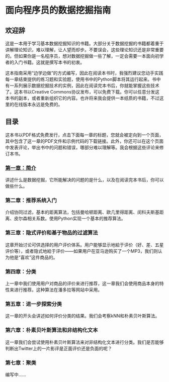 面向程序员的数据挖掘指南
========================

欢迎辞
------

这是一本用于学习基本数据挖掘知识的书籍。大部分关于数据挖掘的书籍都着重于讲解理论知识，难以理解，让人望而却步。不要误会，这些理论知识还是非常重要的。但如果你是一名程序员，想对数据挖掘做一些了解，一定会需要一本面向初学者的入门书籍。这就是撰写本书的初衷。

这本指南采用“边学边做”的方式编写，因此在阅读本书时，我强烈建议您动手实践每一章结束提供的练习题和实验题，使用书中的Python脚本将其运行起来。书中有一系列展示数据挖掘技术的实例，因此在阅读完本书后，你就能掌握这些技术了。这本书以Creative Commons协议发布，可以免费下载。你可以任意分发这本书的副本，或者重新组织它的内容。也许将来我会提供一本纸质的书籍，不过这里的在线版本永远是免费的。

目录
----

这本书以PDF格式免费发行，点击下面每一章的标题，您就会被定向到一个页面，其中包含了这一章的PDF文件和示例代码的下载链接。此外，你还可以在这个页面中发表评论，举出书中的问题和错误，哪部分难以理解等。我会根据这些评论来修订本书。

### [第一章：简介](chapter-1.md)

讲述什么是数据挖掘，它所能解决的问题的是什么，以及在阅读完本书后，你可以做些什么。

### 第二章：推荐系统入门

介绍协同过滤，基本的距离算法，包括曼哈顿距离、欧几里得距离、闵科夫斯基距离、皮尔森相关系数。使用Python实现一个基本的推荐算法。

### 第三章：隐式评价和基于物品的过滤算法

这章开始讨论可供选择的用户评价体系。用户能够显示地給于评价（好、差、五星评价等），或者隐式地給于评价——如果用户在亚马逊购买了一个MP3，我们则认为他是“喜欢”这件商品的。

### 第四章：分类

上一章中我们使用用户对商品的评价来进行推荐，这一章我们会使用商品本身的特性来进行推荐。这种算法在潘多拉等网站中采用。

### 第五章：进一步探索分类

这一章的开头会讲述如何评价分类的结果。我们会考察kNN和朴素贝叶斯算法。

### 第六章：朴素贝叶斯算法和非结构化文本

这一章我们会尝试使用朴素贝叶斯算法来对非结构化文本进行分类。我们是否能够判断出Twitter上的一片影评是正面评价还是负面的呢？

### 第七章：聚类

编写中……

